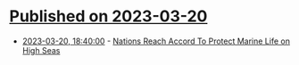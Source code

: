 # [Published on 2023-03-20](index.md)

* [2023-03-20, 18:40:00](https://news.slashdot.org/story/23/03/20/0452249/nations-reach-accord-to-protect-marine-life-on-high-seas?utm_source=rss1.0mainlinkanon&utm_medium=feed) - [Nations Reach Accord To Protect Marine Life on High Seas](https://news.slashdot.org/story/23/03/20/0452249/nations-reach-accord-to-protect-marine-life-on-high-seas?utm_source=rss1.0mainlinkanon&utm_medium=feed)
